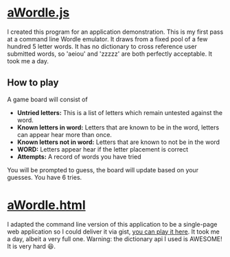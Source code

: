 # [aWordle.js](reductive/awordle.js)

I created this program for an application demonstration. This is my first pass at a command line Wordle emulator. It draws from a fixed pool of a few hundred 5 letter words. It has no dictionary to cross reference user submitted words, so 'aeiou' and 'zzzzz' are both perfectly acceptable. It took me a day.

## How to play

A game board will consist of 

*  **Untried letters:** This is a list of letters which remain untested against the word.
*  **Known letters in word:** Letters that are known to be in the word, letters can appear hear more than once.
*  **Known letters not in word:** Letters that are known to not be in the word
*  **WORD:** Letters appear hear if the letter placement is correct
*  **Attempts:** A record of words you have tried

You will be prompted to guess, the board will update based on your guesses. You have 6 tries.

# [aWordle.html](reductive/awordle.html)

I adapted the command line version of this application to be a single-page web application so I could deliver it via gist, [you can play it here](https://githubraw.com/mchantosa/inter-view-prep-and-demos/main/reductive/aWordle.html). It took me a day, albeit a very full one. Warning: the dictionary api I used is AWESOME! It is very hard 😆.
